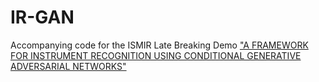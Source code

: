 # IR-GAN

Accompanying code for the ISMIR Late Breaking Demo ["A FRAMEWORK FOR INSTRUMENT RECOGNITION USING
CONDITIONAL GENERATIVE ADVERSARIAL NETWORKS"](https://ismir2022program.ismir.net/lbd_406.html)
